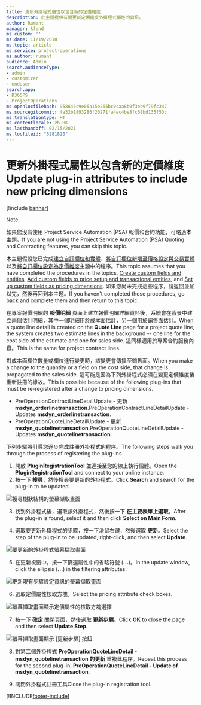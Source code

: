 ```yaml
---
title: 更新外掛程式屬性以包含新的定價維度
description: 此主題提供有關更新定價維度外掛程式屬性的資訊。
author: Rumant
manager: kfend
ms.custom: ''
ms.date: 11/19/2018
ms.topic: article
ms.service: project-operations
ms.author: rumant
audience: Admin
search.audienceType:
- admin
- customizer
- enduser
search.app:
- D365PS
- ProjectOperations
ms.openlocfilehash: 958646c9e06a15e265bc0caa8b0f3eb9f79fc347
ms.sourcegitcommit: fa32b1893286f20271fa4ec4be8fc68bd135f53c
ms.translationtype: HT
ms.contentlocale: zh-HK
ms.lasthandoff: 02/15/2021
ms.locfileid: "5281820"
---
```

# <a name="update-plug-in-attributes-to-include-new-pricing-dimensions"></a><span data-ttu-id="1374d-103">更新外掛程式屬性以包含新的定價維度</span><span class="sxs-lookup"><span data-stu-id="1374d-103">Update plug-in attributes to include new pricing dimensions</span></span>

[!include [banner](../includes/psa-now-project-operations.md)]

> [!NOTE]
> <span data-ttu-id="1374d-104">如果您沒有使用 Project Service Automation (PSA) 報價和合約功能，可略過本主題。</span><span class="sxs-lookup"><span data-stu-id="1374d-104">If you are not using the Project Service Automation (PSA) Quoting and Contracting features, you can skip this topic.</span></span>

<span data-ttu-id="1374d-105">本主題假設您已完成[建立自訂欄位和實體](create-custom-fields-entities.md)、[將自訂欄位新增至價格設定與交易實體](field-references.md)以及[將自訂欄位設定為定價維度](set-up-pricing-dimensions.md)主題中的程序。</span><span class="sxs-lookup"><span data-stu-id="1374d-105">This topic assumes that you have completed the procedures in the topics, [Create custom fields and entities](create-custom-fields-entities.md), [Add custom fields to price setup and transactional entities](field-references.md), and [Set up custom fields as pricing dimensions](set-up-pricing-dimensions.md).</span></span> <span data-ttu-id="1374d-106">如果您尚未完成這些程序，請返回並加以完，然後再回到本主題。</span><span class="sxs-lookup"><span data-stu-id="1374d-106">If you haven't completed those procedures, go back and complete them and then return to this topic.</span></span>

<span data-ttu-id="1374d-107">在專案報價明細的 **報價明細** 頁面上建立報價明細詳細資料後，系統會在背景中建立兩個估計明細，其中一個明細用於成本面估計，另一個用於銷售面估計。</span><span class="sxs-lookup"><span data-stu-id="1374d-107">When a quote line detail is created on the **Quote Line** page for a project quote line, the system creates two estimate lines in the background -- one line for the cost side of the estimate and one for sales side.</span></span> <span data-ttu-id="1374d-108">這同樣適用於專案合約服務內容。</span><span class="sxs-lookup"><span data-stu-id="1374d-108">This is the same  for project contract lines.</span></span>

<span data-ttu-id="1374d-109">對成本面欄位數量或欄位進行變更時，該變更會傳播至銷售面。</span><span class="sxs-lookup"><span data-stu-id="1374d-109">When you make a change to the quantity or a field on the cost side, that change is propagated to the sales side.</span></span> <span data-ttu-id="1374d-110">這可能是因為下列外掛程式必須在變更定價維度後重新註冊的緣故。</span><span class="sxs-lookup"><span data-stu-id="1374d-110">This is possible because of the following plug-ins that must be re-registered after a change to pricing dimensions.</span></span>

- <span data-ttu-id="1374d-111">PreOperationContractLineDetailUpdate - 更新 **msdyn_orderlinetransaction**.</span><span class="sxs-lookup"><span data-stu-id="1374d-111">PreOperationContractLineDetailUpdate - Updates **msdyn_orderlinetransaction**.</span></span>
- <span data-ttu-id="1374d-112">PreOperationQuoteLineDetailUpdate - 更新 **msdyn_quotelinetransaction**.</span><span class="sxs-lookup"><span data-stu-id="1374d-112">PreOperationQuoteLineDetailUpdate - Updates **msdyn_quotelinetransaction**.</span></span>

<span data-ttu-id="1374d-113">下列步驟將引導您逐步完成註冊外掛程式的程序。</span><span class="sxs-lookup"><span data-stu-id="1374d-113">The following steps walk you through the process of registering the plug-ins.</span></span>

1. <span data-ttu-id="1374d-114">開啟 **PluginRegistrationTool** 並連接至您的線上執行個體。</span><span class="sxs-lookup"><span data-stu-id="1374d-114">Open the **PluginRegistrationTool** and connect to your online instance.</span></span>
2. <span data-ttu-id="1374d-115">按一下 **搜尋**，然後搜尋要更新的外掛程式。</span><span class="sxs-lookup"><span data-stu-id="1374d-115">Click **Search** and search for the plug-in to be updated.</span></span>

 ![搜尋樹狀結構的螢幕擷取畫面](media/PRT-1.png)

3. <span data-ttu-id="1374d-117">找到外掛程式後，選取該外掛程式，然後按一下 **在主要表單上選取**。</span><span class="sxs-lookup"><span data-stu-id="1374d-117">After the plug-in is found, select it and then click **Select on Main Form**.</span></span>

4. <span data-ttu-id="1374d-118">選取要更新外掛程式的步驟，按一下滑鼠右鍵，然後選取 **更新**。</span><span class="sxs-lookup"><span data-stu-id="1374d-118">Select the step of the plug-in to be updated, right-click, and then select **Update**.</span></span>

 ![要更新的外掛程式螢幕擷取畫面](media/PRT-2.png)
 
5. <span data-ttu-id="1374d-120">在更新視窗中，按一下篩選屬性中的省略符號 (**...**)。</span><span class="sxs-lookup"><span data-stu-id="1374d-120">In the update window, click the ellipsis (**...**) in the filtering attributes.</span></span>

 ![更新現有步驟設定資訊的螢幕擷取畫面](media/PRT-3.png)
 
6. <span data-ttu-id="1374d-122">選取定價屬性核取方塊。</span><span class="sxs-lookup"><span data-stu-id="1374d-122">Select the pricing attribute check boxes.</span></span>

 ![螢幕擷取畫面顯示定價屬性的核取方塊選擇](media/PRT-4.png)

7. <span data-ttu-id="1374d-124">按一下 **確定** 關閉頁面，然後選取 **更新步驟**。</span><span class="sxs-lookup"><span data-stu-id="1374d-124">Click **OK** to close the page and then select **Update Step**.</span></span>

 ![螢幕擷取畫面顯示 [更新步驟] 按鈕](media/PRT-5.png)
 
8. <span data-ttu-id="1374d-126">對第二個外掛程式 **PreOperationQuoteLineDetail - msdyn_quotelinetransaction 的更新** 重複此程序。</span><span class="sxs-lookup"><span data-stu-id="1374d-126">Repeat this process for the second plug-in, **PreOperationQuoteLineDetail - Update of msdyn_quotelinetransaction**.</span></span>

9. <span data-ttu-id="1374d-127">關閉外掛程式註冊工具</span><span class="sxs-lookup"><span data-stu-id="1374d-127">Close the plug-in registration tool.</span></span>



[!INCLUDE[footer-include](../includes/footer-banner.md)]
